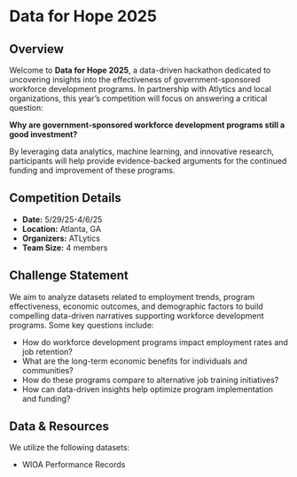 # Data for Hope 2025

## Overview
Welcome to **Data for Hope 2025**, a data-driven hackathon dedicated to uncovering insights into the effectiveness of government-sponsored workforce development programs. In partnership with Atlytics and local organizations, this year’s competition will focus on answering a critical question:

**Why are government-sponsored workforce development programs still a good investment?**

By leveraging data analytics, machine learning, and innovative research, participants will help provide evidence-backed arguments for the continued funding and improvement of these programs.

## Competition Details
- **Date:** 5/29/25-4/6/25
- **Location:** Atlanta, GA
- **Organizers:** ATLytics
- **Team Size:** 4 members

## Challenge Statement
We aim to analyze datasets related to employment trends, program effectiveness, economic outcomes, and demographic factors to build compelling data-driven narratives supporting workforce development programs. Some key questions include:

- How do workforce development programs impact employment rates and job retention?
- What are the long-term economic benefits for individuals and communities?
- How do these programs compare to alternative job training initiatives?
- How can data-driven insights help optimize program implementation and funding?

## Data & Resources
We utilize the following datasets: 
 - WIOA Performance Records